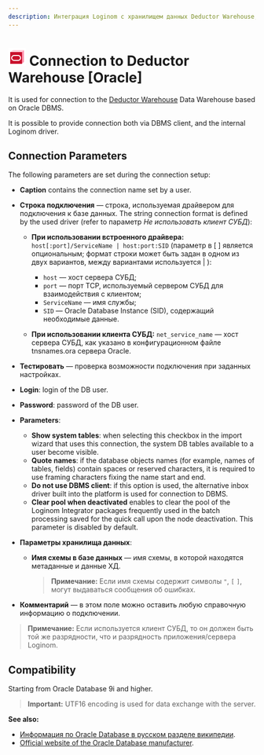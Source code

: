 ```yaml
---
description: Интеграция Loginom с хранилищем данных Deductor Warehouse, основанным на СУБД Oracle. Параметры подключения. Совместимость.
---
```

# ![wh-oracle](./../../../images/icons/common/data-sources/wh-oracle_default.svg) Connection to Deductor Warehouse [Oracle]

It is used for connection to the [Deductor Warehouse](./../../../data-format/data-warehouse.md) Data Warehouse based on Oracle DBMS.

It is possible to provide connection both via DBMS client, and the internal Loginom driver.

## Connection Parameters

The following parameters are set during the connection setup:

* **Caption** contains the connection name set by a user.
* **Строка подключения** — строка, используемая драйвером для подключения к базе данных. The string connection format is defined by the used driver (refer to параметр *Не использовать клиент СУБД*):
   * **При использовании встроенного драйвера:** `host[:port]/ServiceName | host:port:SID` (параметр в [ ] является опциональным; формат строки может быть задан в одном из двух вариантов, между вариантами используется | ):
      * `host` — хост сервера СУБД;
      * `port` — порт TCP, используемый сервером СУБД для взаимодействия с клиентом;
      * `ServiceName` — имя службы;
      * `SID` — Oracle Database Instance (SID), содержащий необходимые данные.

   * **При использовании клиента СУБД:** `net_service_name` — хост сервера СУБД, как указано в конфигурационном файле tnsnames.ora сервера Oracle.

* **Тестировать** — проверка возможности подключения при заданных настройках.
* **Login**: login of the DB user.
* **Password**: password of the DB user.

* **Parameters**:

   * **Show system tables**: when selecting this checkbox in the import wizard that uses this connection, the system DB tables available to a user become visible.
   * **Quote names**: if the database objects names (for example, names of tables, fields) contain spaces or reserved characters, it is required to use framing characters fixing the name start and end.
   * **Do not use DBMS client**: if this option is used, the alternative inbox driver built into the platform is used for connection to DBMS.
   * **Clear pool when deactivated** enables to clear the pool of the Loginom Integrator packages frequently used in the batch processing saved for the quick call upon the node deactivation. This parameter is disabled by default.

* **Параметры хранилища данных**:

   * **Имя схемы в базе данных** — имя схемы, в которой находятся метаданные и данные ХД.

      > **Примечание:** Если имя схемы содержит символы `"`, `[` `]`, могут выдаваться сообщения об ошибках.

* **Комментарий** — в этом поле можно оставить любую справочную информацию о подключении.

> **Примечание:** Если используется клиент СУБД, то он должен быть той же разрядности, что и разрядность приложения/сервера Loginom.

## Compatibility

Starting from Oracle Database 9i and higher.

> **Important:** UTF16 encoding is used for data exchange with the server.

**See also:**

* [Информация по Oracle Database в русском разделе википедии](https://ru.wikipedia.org/wiki/Oracle_Database).
* [Official website of the Oracle Database manufacturer](https://www.oracle.com/database).
